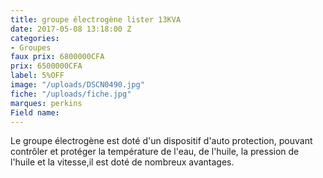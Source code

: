```yaml
---
title: groupe électrogène lister 13KVA
date: 2017-05-08 13:18:00 Z
categories:
- Groupes
faux prix: 6800000CFA
prix: 6500000CFA
label: 5%OFF
image: "/uploads/DSCN0490.jpg"
fiche: "/uploads/fiche.jpg"
marques: perkins
Field name: 
---
```


Le groupe électrogène est doté d'un dispositif d'auto protection, pouvant contrôler et protéger la température de l'eau, de l'huile, la pression de l'huile et la vitesse,il est doté de nombreux avantages.